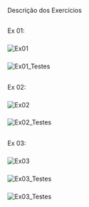 Descrição dos Exercícios
##
Ex 01:
###
![Ex01](https://cdn.discordapp.com/attachments/966037769476534283/981607350328766474/unknown.png)
###
![Ex01_Testes](https://cdn.discordapp.com/attachments/966037769476534283/981607485423095838/unknown.png)
##
Ex 02:
###
![Ex02](https://cdn.discordapp.com/attachments/966037769476534283/981612020384272405/unknown.png)
###
![Ex02_Testes](https://cdn.discordapp.com/attachments/966037769476534283/981656352118149140/unknown.png)
##
Ex 03:
###
![Ex03](https://cdn.discordapp.com/attachments/966037769476534283/981615318449405972/unknown.png)
###
![Ex03_Testes](https://cdn.discordapp.com/attachments/966037769476534283/981629919161385026/unknown.png)
###
![Ex03_Testes](https://cdn.discordapp.com/attachments/966037769476534283/981677510230159400/unknown.png)
##